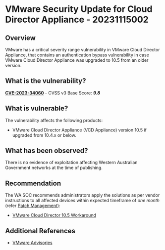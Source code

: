 # VMware Security Update for Cloud Director Appliance - 20231115002

## Overview

VMware has a critical severity range vulnerability in VMware Cloud Director Appliance, that contains an authentication bypass vulnerability in case VMware Cloud Director Appliance was upgraded to 10.5 from an older version.

## What is the vulnerability?

[**CVE-2023-34060**](https://nvd.nist.gov/vuln/detail/CVE-2023-34060) - CVSS v3 Base Score: ***9.8***

## What is vulnerable?

The vulnerability affects the following products:

- VMware Cloud Director Appliance (VCD Appliance) version 10.5 if upgraded from 10.4.x or below.

## What has been observed?

There is no evidence of exploitation affecting Western Australian Government networks at the time of publishing.

## Recommendation

The WA SOC recommends administrators apply the solutions as per vendor instructions to all affected devices within expected timeframe of *one month* (refer [Patch Management](../guidelines/patch-management.md)):

- [VMware Cloud Director 10.5 Workaround](https://kb.vmware.com/s/article/95534)

## Additional References

- [VMware Advisories](https://www.vmware.com/security/advisories/VMSA-2023-0026.html)
